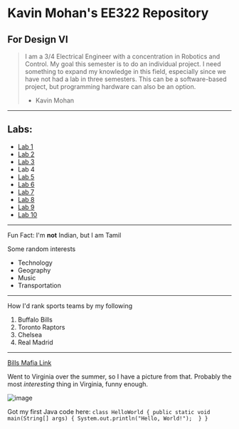 # Kavin Mohan's EE322 Repository
## For Design VI
> I am a 3/4 Electrical Engineer with a concentration in Robotics and Control.  My goal this semester is to do an individual project.  I need something to expand my knowledge in this field, especially since we have not had a lab in three semesters.  This can be a software-based project, but programming hardware can also be an option.
>  - Kavin Mohan
---
## Labs:

- [Lab 1](https://github.com/BlazedFir511/EE322/tree/cd9216900c6aea06e80504c4df7dbd3d4e13ff7e/lab1)
- [Lab 2](https://github.com/BlazedFir511/EE322/tree/cd9216900c6aea06e80504c4df7dbd3d4e13ff7e/lab2)
- [Lab 3](https://github.com/BlazedFir511/EE322/tree/cd9216900c6aea06e80504c4df7dbd3d4e13ff7e/lab3)
- Lab 4
- [Lab 5](https://github.com/BlazedFir511/EE322/tree/cd9216900c6aea06e80504c4df7dbd3d4e13ff7e/lab5)
- [Lab 6](https://github.com/BlazedFir511/EE322/tree/cd9216900c6aea06e80504c4df7dbd3d4e13ff7e/lab6)
- [Lab 7](https://github.com/BlazedFir511/EE322/tree/cd9216900c6aea06e80504c4df7dbd3d4e13ff7e/lab7)
- [Lab 8](https://github.com/BlazedFir511/EE322/tree/cd9216900c6aea06e80504c4df7dbd3d4e13ff7e/lab8)
- [Lab 9](https://github.com/BlazedFir511/EE322/tree/cd9216900c6aea06e80504c4df7dbd3d4e13ff7e/lab9)
- [Lab 10](https://github.com/BlazedFir511/EE322/tree/cd9216900c6aea06e80504c4df7dbd3d4e13ff7e/lab10)
---
Fun Fact: I'm __not__ Indian, but I am Tamil

Some random interests
- Technology
- Geography
- Music
- Transportation
---
How I'd rank sports teams by my following
1. Buffalo Bills
2. Toronto Raptors
3. Chelsea
4. Real Madrid
---
[Bills Mafia Link](https://nypost.com/2024/01/21/sports/fan-catches-fire-tailgating-with-bills-mafia-before-chiefs-game/)

Went to Virginia over the summer, so I have a picture from that.  Probably the most _interesting_ thing in Virginia, funny enough.

![image](https://github.com/BlazedFir511/EE322/assets/65604948/dc9e8cae-dd03-4cfc-9cb3-fe77003da72a)

Got my first Java code here:
`class HelloWorld {
    public static void main(String[] args) {
        System.out.println("Hello, World!"); 
    }
}`





